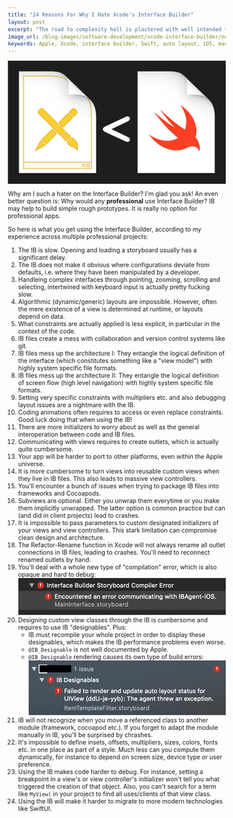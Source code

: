 ```yaml
---
title: "24 Reasons For Why I Hate Xcode's Interface Builder"
layout: post
excerpt: "The road to complexity hell is plastered with well intended technologies. And so the promises of the Interface Builder are an illusion."
image_url: /blog-images/software-development/xcode-interface-builder/no-apple-xcode-interface-builder.jpg
keywords: Apple, Xcode, interface builder, Swift, auto layout, iOS, macOS, SwiftUI, UIKit, AppKit, UI, user interface, design, programming, mobile apps, software architecture
---
```


<img style="margin-left:auto;margin-right:auto;display:block;" src="/blog-images/software-development/xcode-interface-builder/no-apple-xcode-interface-builder.jpg" title="{{ page.title }}" alt="{{ page.title }}. {{ page.keywords }}">

<!-- todo: the fundamental problem that causes the 24 symptoms; referenz zu architecture posts; SwiftUI; complexity & FRICTION POINTS -->

Why am I such a hater on the Interface Builder? I'm glad you ask! An even better question is: Why would any **professional** use Interface Builder? IB may help to build simple rough prototypes. It is really no option for professional apps.

So here is what you get using the Interface Builder, according to my experience across multiple professional projects:

1. The IB is slow. Opening and loading a storyboard usually has a significant delay.
2. The IB does not make it obvious where configurations deviate from defaults, i.e. where they have been manipulated by a developer.
3. Handleing complex interfaces through pointing, zooming, scrolling and selecting, intertwined with keyboard input is actually pretty fucking slow.
4. Algorithmic (dynamic/generic) layouts are impossible. However, often the mere existence of a view is determined at runtime, or layouts depend on data.
5. What constraints are actually applied is less explicit, in particular in the context of the code.
6. IB files create a mess with collaboration and version control systems like git.
7. IB files mess up the architecture I: They entangle the logical definition of the interface (which constitutes something like a "view model") with highly system specific file formats.
8. IB files mess up the architecture II: They entangle the logical definition of screen flow (high level navigation) with highly system specific file formats.
9. Setting very specific constraints with multipliers etc. and also debugging layout issues are a nightmare with the IB.
10. Coding animations often requires to access or even replace constraints. Good luck doing that when using the IB!
11. There are more initializers to worry about as well as the general interoperation between code and IB files.
12. Communicating with views requires to create outlets, which is actually quite cumbersome.
13. Your app will be harder to port to other platforms, even within the Apple universe.
14. It is more cumbersome to turn views into reusable custom views when they live in IB files. This also leads to massive view controllers.
15. You'll encounter a bunch of issues when trying to package IB files into frameworks and Cocoapods.
16. Subviews are optional. Either you unwrap them everytime or you make them implicitly unwrapped. The latter option is common practice but can (and did in client projects) lead to crashes.
17. It is impossible to pass parameters to custom designated initializers of your views and view controllers. This stark limitation can compromise clean design and architecture.
18. The Refactor-Rename function in Xcode will not always rename all outlet connections in IB files, leading to crashes. You'll need to reconnect renamed outlets by hand.
19. You'll deal with a whole new type of "compilation" error, which is also opaque and hard to debug:
	![storyboard_compilation_error](/blog-images/software-development/xcode-interface-builder/storyboard_compilation_error.png)
20. Designing custom view classes through the IB is cumbersome and requires to use IB "designables". Plus:
	* IB must recompile your whole project in order to display these designables, which makes the IB performance problems even worse. 
	* `@IB_Designable` is not well documented by Apple.
	* `@IB_Designable` rendering causes its own type of build errors:
		![designable_rendering_error](/blog-images/software-development/xcode-interface-builder/ib_designable_rendering_error.png)
21. IB will not recognize when you move a referenced class to another module (framework, cocoapod etc.). If you forget to adapt the module manually in IB, you'll be surprised by chrashes.
22. It's impossible to define insets, offsets, multipliers, sizes, colors, fonts etc. in one place as part of a style. Much less can you compute them dynamically, for instance to depend on screen size, device type or user preference.
23. Using the IB makes code harder to debug. For instance, setting a breakpoint in a view's or view controller's initializer won't tell you what triggered the creation of that object. Also, you can't search for a term like `MyView(` in your project to find all uses/clients of that view class.
24. Using the IB will make it harder to migrate to more modern technologies like SwiftUI.